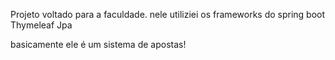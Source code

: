 Projeto voltado para a faculdade.
nele utiliziei os frameworks do spring boot
Thymeleaf
Jpa

basicamente ele é um sistema de apostas!

